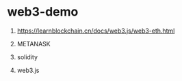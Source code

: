 # web3-demo


1. https://learnblockchain.cn/docs/web3.js/web3-eth.html
2. METANASK


1. solidity

2. web3.js